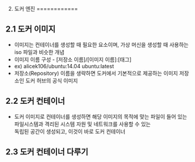 2. 도커 엔진
============

2.1 도커 이미지
---------------
 * 이미지는 컨테이너를 생성할 때 필요한 요소이며, 가상 머신을 생성할 때 사용하는 iso 파일과 비슷한 개념
 * 이미지 이름 구성 - [저장소 이름]/[이미지 이름]:[태그]    
 * ex) alicek106/ubuntu:14.04 ubuntu:latest
 * 저장소(Repository) 이름을 생략하면 도커에서 기본적으로 제공하는 이미지 저장소인 도커 허브의 공식 이미지

2.2 도커 컨테이너
-----------------
 * 도커 이미지로 컨테이너를 생성하면 해당 이미지의 목적에 맞는 파일이 들어 있는 파일시스템과 격리된 시스템 자원 및 네트워크를 사용할 수 있는   
 독립된 공간이 생성되고, 이것이 바로 도커 컨테이너
 
2.3 도커 컨테이너 다루기
------------------------
